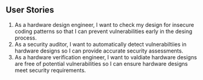 ## User Stories
1. As a hardware design engineer, I want to check my design for insecure coding patterns so that I can prevent vulnerabilities early in the desing process.
2. As a security auditor, I want to automatically detect vulnerabiltiies in hardware designs so I can provide accurate security assessments.
3. As a hardware verification engineer, I want to valdiate hardware designs are free of potential vulnerabilities so I can ensure hardware designs meet security requirements.
